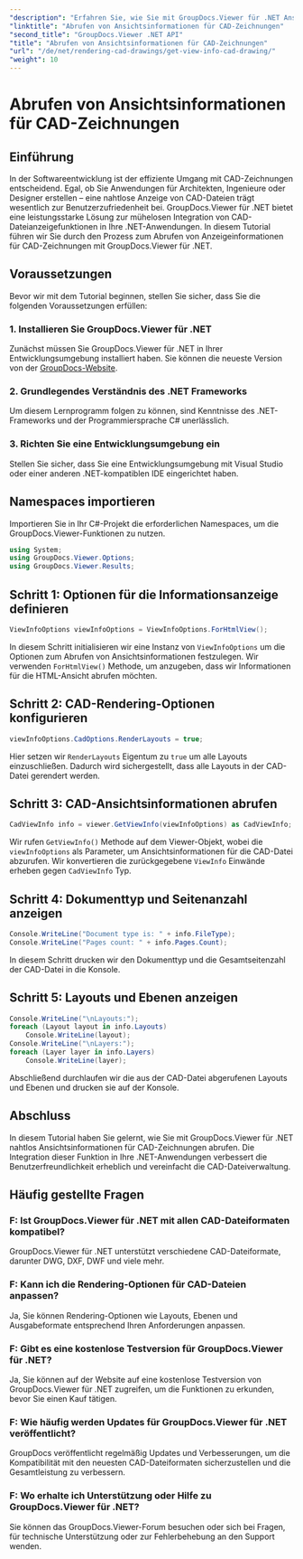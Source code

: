 ```yaml
---
"description": "Erfahren Sie, wie Sie mit GroupDocs.Viewer für .NET Ansichtsinformationen für CAD-Zeichnungen abrufen. Optimieren Sie Ihre .NET-Anwendungen durch nahtlose CAD-Dateiverwaltung."
"linktitle": "Abrufen von Ansichtsinformationen für CAD-Zeichnungen"
"second_title": "GroupDocs.Viewer .NET API"
"title": "Abrufen von Ansichtsinformationen für CAD-Zeichnungen"
"url": "/de/net/rendering-cad-drawings/get-view-info-cad-drawing/"
"weight": 10
---
```


# Abrufen von Ansichtsinformationen für CAD-Zeichnungen

## Einführung
In der Softwareentwicklung ist der effiziente Umgang mit CAD-Zeichnungen entscheidend. Egal, ob Sie Anwendungen für Architekten, Ingenieure oder Designer erstellen – eine nahtlose Anzeige von CAD-Dateien trägt wesentlich zur Benutzerzufriedenheit bei. GroupDocs.Viewer für .NET bietet eine leistungsstarke Lösung zur mühelosen Integration von CAD-Dateianzeigefunktionen in Ihre .NET-Anwendungen. In diesem Tutorial führen wir Sie durch den Prozess zum Abrufen von Anzeigeinformationen für CAD-Zeichnungen mit GroupDocs.Viewer für .NET.
## Voraussetzungen
Bevor wir mit dem Tutorial beginnen, stellen Sie sicher, dass Sie die folgenden Voraussetzungen erfüllen:
### 1. Installieren Sie GroupDocs.Viewer für .NET
Zunächst müssen Sie GroupDocs.Viewer für .NET in Ihrer Entwicklungsumgebung installiert haben. Sie können die neueste Version von der [GroupDocs-Website](https://releases.groupdocs.com/viewer/net/).
### 2. Grundlegendes Verständnis des .NET Frameworks
Um diesem Lernprogramm folgen zu können, sind Kenntnisse des .NET-Frameworks und der Programmiersprache C# unerlässlich.
### 3. Richten Sie eine Entwicklungsumgebung ein
Stellen Sie sicher, dass Sie eine Entwicklungsumgebung mit Visual Studio oder einer anderen .NET-kompatiblen IDE eingerichtet haben.

## Namespaces importieren
Importieren Sie in Ihr C#-Projekt die erforderlichen Namespaces, um die GroupDocs.Viewer-Funktionen zu nutzen.

```csharp
using System;
using GroupDocs.Viewer.Options;
using GroupDocs.Viewer.Results;
```

## Schritt 1: Optionen für die Informationsanzeige definieren
```csharp
ViewInfoOptions viewInfoOptions = ViewInfoOptions.ForHtmlView();
```
In diesem Schritt initialisieren wir eine Instanz von `ViewInfoOptions` um die Optionen zum Abrufen von Ansichtsinformationen festzulegen. Wir verwenden `ForHtmlView()` Methode, um anzugeben, dass wir Informationen für die HTML-Ansicht abrufen möchten.
## Schritt 2: CAD-Rendering-Optionen konfigurieren
```csharp
viewInfoOptions.CadOptions.RenderLayouts = true;
```
Hier setzen wir `RenderLayouts` Eigentum zu `true` um alle Layouts einzuschließen. Dadurch wird sichergestellt, dass alle Layouts in der CAD-Datei gerendert werden.
## Schritt 3: CAD-Ansichtsinformationen abrufen
```csharp
CadViewInfo info = viewer.GetViewInfo(viewInfoOptions) as CadViewInfo;
```
Wir rufen `GetViewInfo()` Methode auf dem Viewer-Objekt, wobei die `viewInfoOptions` als Parameter, um Ansichtsinformationen für die CAD-Datei abzurufen. Wir konvertieren die zurückgegebene `ViewInfo` Einwände erheben gegen `CadViewInfo` Typ.
## Schritt 4: Dokumenttyp und Seitenanzahl anzeigen
```csharp
Console.WriteLine("Document type is: " + info.FileType);
Console.WriteLine("Pages count: " + info.Pages.Count);
```
In diesem Schritt drucken wir den Dokumenttyp und die Gesamtseitenzahl der CAD-Datei in die Konsole.
## Schritt 5: Layouts und Ebenen anzeigen
```csharp
Console.WriteLine("\nLayouts:");
foreach (Layout layout in info.Layouts)
    Console.WriteLine(layout);
Console.WriteLine("\nLayers:");
foreach (Layer layer in info.Layers)
    Console.WriteLine(layer);
```
Abschließend durchlaufen wir die aus der CAD-Datei abgerufenen Layouts und Ebenen und drucken sie auf der Konsole.

## Abschluss
In diesem Tutorial haben Sie gelernt, wie Sie mit GroupDocs.Viewer für .NET nahtlos Ansichtsinformationen für CAD-Zeichnungen abrufen. Die Integration dieser Funktion in Ihre .NET-Anwendungen verbessert die Benutzerfreundlichkeit erheblich und vereinfacht die CAD-Dateiverwaltung.
## Häufig gestellte Fragen
### F: Ist GroupDocs.Viewer für .NET mit allen CAD-Dateiformaten kompatibel?
GroupDocs.Viewer für .NET unterstützt verschiedene CAD-Dateiformate, darunter DWG, DXF, DWF und viele mehr.
### F: Kann ich die Rendering-Optionen für CAD-Dateien anpassen?
Ja, Sie können Rendering-Optionen wie Layouts, Ebenen und Ausgabeformate entsprechend Ihren Anforderungen anpassen.
### F: Gibt es eine kostenlose Testversion für GroupDocs.Viewer für .NET?
Ja, Sie können auf der Website auf eine kostenlose Testversion von GroupDocs.Viewer für .NET zugreifen, um die Funktionen zu erkunden, bevor Sie einen Kauf tätigen.
### F: Wie häufig werden Updates für GroupDocs.Viewer für .NET veröffentlicht?
GroupDocs veröffentlicht regelmäßig Updates und Verbesserungen, um die Kompatibilität mit den neuesten CAD-Dateiformaten sicherzustellen und die Gesamtleistung zu verbessern.
### F: Wo erhalte ich Unterstützung oder Hilfe zu GroupDocs.Viewer für .NET?
Sie können das GroupDocs.Viewer-Forum besuchen oder sich bei Fragen, für technische Unterstützung oder zur Fehlerbehebung an den Support wenden.